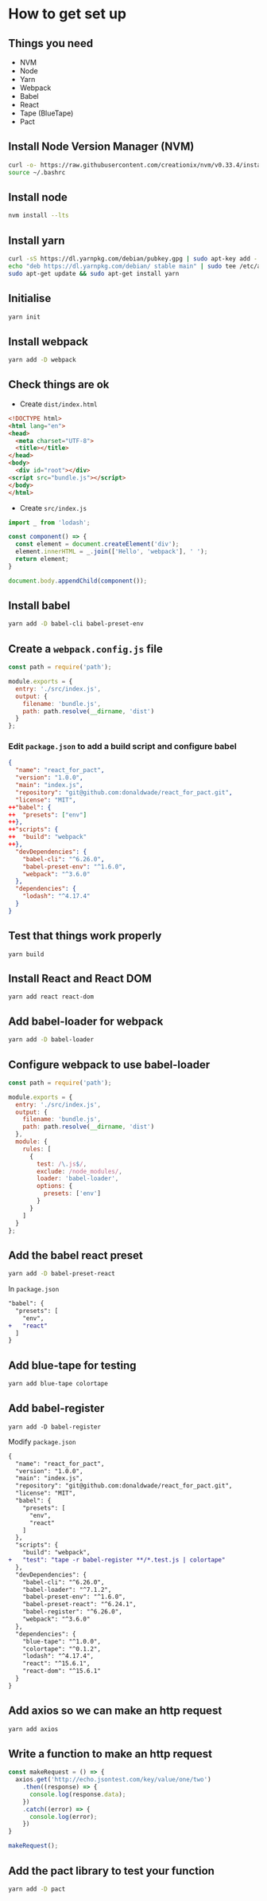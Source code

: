 # How to get set up

## Things you need

* NVM
* Node
* Yarn
* Webpack
* Babel
* React
* Tape (BlueTape)
* Pact

## Install Node Version Manager (NVM)
```bash
curl -o- https://raw.githubusercontent.com/creationix/nvm/v0.33.4/install.sh | bash
source ~/.bashrc
```

## Install node
```bash
nvm install --lts
```

## Install yarn
```bash
curl -sS https://dl.yarnpkg.com/debian/pubkey.gpg | sudo apt-key add -
echo "deb https://dl.yarnpkg.com/debian/ stable main" | sudo tee /etc/apt/sources.list.d/yarn.list
sudo apt-get update && sudo apt-get install yarn
```

## Initialise
```bash
yarn init
```

## Install webpack
```bash
yarn add -D webpack
```

## Check things are ok
* Create `dist/index.html`

```html
<!DOCTYPE html>
<html lang="en">
<head>
  <meta charset="UTF-8">
  <title></title>
</head>
<body>
  <div id="root"></div>
<script src="bundle.js"></script>
</body>
</html>
```

* Create `src/index.js`
```javascript
import _ from 'lodash';

const component() => {
  const element = document.createElement('div');
  element.innerHTML = _.join(['Hello', 'webpack'], ' ');
  return element;
}

document.body.appendChild(component());
```

## Install babel
```bash
yarn add -D babel-cli babel-preset-env
```

## Create a `webpack.config.js` file
```javascript
const path = require('path');

module.exports = {
  entry: './src/index.js',
  output: {
    filename: 'bundle.js',
    path: path.resolve(__dirname, 'dist')
  }
};
```

### Edit `package.json` to add a build script and configure babel
```json
{
  "name": "react_for_pact",
  "version": "1.0.0",
  "main": "index.js",
  "repository": "git@github.com:donaldwade/react_for_pact.git",
  "license": "MIT",
++"babel": {
++  "presets": ["env"]
++},
++"scripts": {
++  "build": "webpack"
++},
  "devDependencies": {
    "babel-cli": "^6.26.0",
    "babel-preset-env": "^1.6.0",
    "webpack": "^3.6.0"
  },
  "dependencies": {
    "lodash": "^4.17.4"
  }
}
```

## Test that things work properly
```
yarn build
```

## Install React and React DOM
```
yarn add react react-dom
```

## Add babel-loader for webpack
```bash
yarn add -D babel-loader
```

## Configure webpack to use babel-loader

```js
const path = require('path');

module.exports = {
  entry: './src/index.js',
  output: {
    filename: 'bundle.js',
    path: path.resolve(__dirname, 'dist')
  },
  module: {
    rules: [
      {
        test: /\.js$/,
        exclude: /node_modules/,
        loader: 'babel-loader',
        options: {
          presets: ['env']
        }
      }
    ]
  }
};
```

## Add the babel react preset
```bash
yarn add -D babel-preset-react
```
In `package.json`
```diff
"babel": {
  "presets": [
    "env",
+   "react"
  ]
}

```
## Add blue-tape for testing
```bash
yarn add blue-tape colortape
```

## Add babel-register
```
yarn add -D babel-register
```

Modify `package.json`
```diff
{
  "name": "react_for_pact",
  "version": "1.0.0",
  "main": "index.js",
  "repository": "git@github.com:donaldwade/react_for_pact.git",
  "license": "MIT",
  "babel": {
    "presets": [
      "env",
      "react"
    ]
  },
  "scripts": {
    "build": "webpack",
+   "test": "tape -r babel-register **/*.test.js | colortape"
  },
  "devDependencies": {
    "babel-cli": "^6.26.0",
    "babel-loader": "^7.1.2",
    "babel-preset-env": "^1.6.0",
    "babel-preset-react": "^6.24.1",
    "babel-register": "^6.26.0",
    "webpack": "^3.6.0"
  },
  "dependencies": {
    "blue-tape": "^1.0.0",
    "colortape": "^0.1.2",
    "lodash": "^4.17.4",
    "react": "^15.6.1",
    "react-dom": "^15.6.1"
  }
}

```

## Add axios so we can make an http request
```bash
yarn add axios
```

## Write a function to make an http request
```js
const makeRequest = () => {
  axios.get('http://echo.jsontest.com/key/value/one/two')
    .then((response) => {
      console.log(response.data);
    })
    .catch((error) => {
      console.log(error);
    })
}

makeRequest();
```

## Add the pact library to test your function
```bash
yarn add -D pact
```
